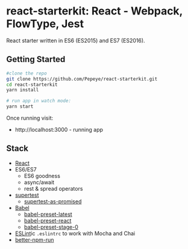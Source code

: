 react-starterkit: React - Webpack, FlowType, Jest
===========================

React starter written in ES6 (ES2015) and ES7 (ES2016).



Getting Started
--------

```sh
#clone the repo
git clone https://github.com/Pepeye/react-starterkit.git
cd react-starterkit
yarn install

# run app in watch mode:
yarn start
```

Once running visit:
* http://localhost:3000 - running app

Stack
--------
* [React](https://github.com/facebook/react)
* ES6/ES7
  * ES6 goodness
  * async/await
  * rest & spread operators
* [supertest](https://github.com/visionmedia/supertest)
  * [supertest-as-promised](https://github.com/WhoopInc/supertest-as-promised)
* [Babel](https://github.com/babel/babel)
  * [babel-preset-latest](https://babeljs.io/docs/plugins/preset-latest)
  * [babel-preset-react](http://babeljs.io/docs/plugins/preset-react)
  * [babel-preset-stage-0](https://babeljs.io/docs/plugins/preset-stage-0)
* [ESLint](http://eslint.org)ic `.eslintrc` to work with Mocha and Chai
* [better-npm-run](https://github.com/benoror/better-npm-run)
